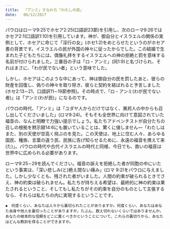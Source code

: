 ```yaml
---
title:  「アンミ」すなわち「わたしの民」
date:   06/12/2017
---
```


パウロはローマ9:25でホセア2:25(口語訳23節)を引用し、次のローマ9:26ではホセア2:1(口語訳1:10)を引用しています。神が、御自分とイスラエルの関係の実例として、ホセアに命じて「淫行の女」(ホセ1:2)をめとらせたというのがホセア書の背景です。イスラエルの民が外国の神々に従ったからでした。この結婚で生まれた子どもたちには、偶像礼拝をするイスラエルへの神の拒絶と罰を意味する名前が付けられました。三番目の子は「ロ・アンミ」(同1:9)と名づけられ、それはまさに、「わが民でない者」という意味でした。

しかし、ホセアはこのような中にあって、神は御自分の民を罰したあと、彼らの財産を回復し、偽りの神々を取り除き、彼らと契約を結ばれると予言しました(ホセ2:13∼21、口語訳11∼19節参照)。その時点で、「ロ・アンミ(わが民でない者)」は「アンミ(わが民)」になるのです。

パウロの時代、「アンミ」は「ユダヤ人からだけではなく、異邦人の中からも召し出してくださいました」(ロマ9:24)。そもそも全世界に向けて意図されていた福音の、なんと明瞭で力強い提示でしょう。私たちアドベンチストが自分たちの召しの根拠を黙示録14:6にも置いていることは、驚くに値しません―「わたしはまた、別の天使が空高く飛ぶのを見た。この天使は、地上に住む人々、あらゆる国民、種族、言葉の違う民、民族に告げ知らせるために、永遠の福音を携えて来(た)」。パウロの時代や古代イスラエルの時代と同様、今日でも、救いの福音は世界中に広められる必要があります。

ローマ9:25∼29を読んでください。福音の訴えを拒絶した者が同胞の中にいたという事実は、「深い悲しみ(と)絶え間ない痛み」(ロマ 9:2)をパウロに与えました。しかし少なくとも、残された者がいました。人間の約束が破られるときでさえ、神の約束は破られません。私たちが持ちえる希望は、最終的に神の約束は果たされるということ、そしてもし私たちがその約束を自分のものとして主張するなら、それらは私たちの内に実現するということです。

`◆　何度くらい、あなたは人々から裏切られたことがありますか。何度くらい、あなたはあなた自身や他人を裏切ったことがありますか。たぶん、数え切れないくらいではありませんか。あなたの根本的な信頼をどこに置くべきかということについて、これらの裏切りから、あなたはどんな教訓を得ることができますか。`
